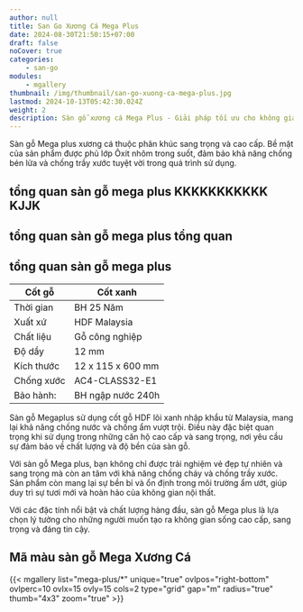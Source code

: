 ```yaml
---
author: null
title: San Go Xương Cá Mega Plus
date: 2024-08-30T21:50:15+07:00
draft: false
noCover: true
categories:
    - san-go
modules:
    - mgallery
thumbnail: /img/thumbnail/san-go-xuong-ca-mega-plus.jpg
lastmod: 2024-10-13T05:42:30.024Z
weight: 2
description: Sàn gỗ xương cá Mega Plus - Giải pháp tối ưu cho không gian rộng lớn. Chịu lực tốt, chống mài mòn cao. Nâng tầm đẳng cấp cho mọi công trình.
---
```

Sàn gỗ Mega plus xương cá thuộc phân khúc sang trọng và cao cấp. Bề mặt của sản phẩm được phủ lớp Ôxit nhôm trong suốt, đảm bảo khả năng chống bén lửa và chống trầy xước tuyệt vời trong quá trình sử dụng.
## tổng quan sàn gỗ mega plus KKKKKKKKKKK KJJK

## tổng quan sàn gỗ mega plus tổng quan

## tổng quan sàn gỗ mega plus
| Cốt gỗ     | Cốt xanh           |
|------------|--------------------|
| Thời gian  | BH 25 Năm          |
| Xuất xứ    | HDF Malaysia       |
| Chất liệu  | Gỗ công nghiệp     |
| Độ dầy     | 12 mm              |
| Kích thước | 12 x 115 x 600 mm  |
| Chống xước | AC4-CLASS32-E1     |
| Bảo hành:  | BH ngập nước 240h  |

Sàn gỗ Megaplus sử dụng cốt gỗ HDF lõi xanh nhập khẩu từ Malaysia, mang lại khả năng chống nước và chống ẩm vượt trội. Điều này đặc biệt quan trọng khi sử dụng trong những căn hộ cao cấp và sang trọng, nơi yêu cầu sự đảm bảo về chất lượng và độ bền của sàn gỗ.

Với sàn gỗ Mega plus, bạn không chỉ được trải nghiệm vẻ đẹp tự nhiên và sang trọng mà còn an tâm với khả năng chống cháy và chống trầy xước. Sản phẩm còn mang lại sự bền bỉ và ổn định trong môi trường ẩm ướt, giúp duy trì sự tươi mới và hoàn hảo của không gian nội thất.

Với các đặc tính nổi bật và chất lượng hàng đầu, sàn gỗ Mega plus là lựa chọn lý tưởng cho những người muốn tạo ra không gian sống cao cấp, sang trọng và đáng tin cậy.
## Mã màu sàn gỗ Mega Xương Cá

{{< mgallery list="mega-plus/*" unique="true" ovlpos="right-bottom" ovlperc=10 ovlx=15 ovly=15 cols=2 type="grid" gap="m" radius="true" thumb="4x3" zoom="true" >}}